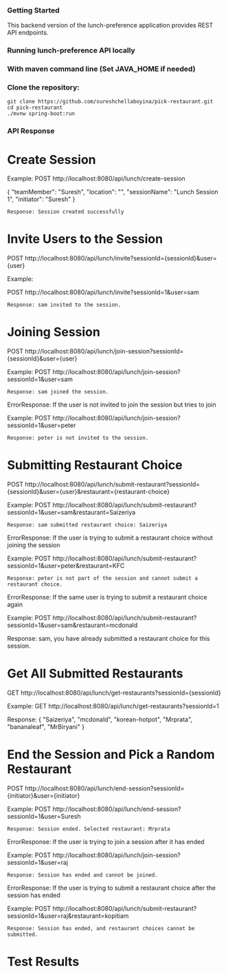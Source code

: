 ### Getting Started
This backend version of the lunch-preference application provides REST API endpoints.

### Running lunch-preference API locally
### With maven command line (Set JAVA_HOME if needed)
### Clone the repository:
```
git clone https://github.com/sureshchellaboyina/pick-restaurant.git
cd pick-restaurant
./mvnw spring-boot:run
```
### API Response

# Create Session
Example:
POST http://localhost:8080/api/lunch/create-session

{ "teamMember": "Suresh", "location": "", "sessionName": "Lunch Session 1", "initiator": "Suresh" }

```Response: Session created successfully ```

# Invite Users to the Session
POST http://localhost:8080/api/lunch/invite?sessionId={sessionId}&user={user}

Example:

POST http://localhost:8080/api/lunch/invite?sessionId=1&user=sam

```Response: sam invited to the session.```

# Joining Session
POST http://localhost:8080/api/lunch/join-session?sessionId={sessionId}&user={user}

Example:
POST http://localhost:8080/api/lunch/join-session?sessionId=1&user=sam

```Response: sam joined the session.```

ErrorResponse: If the user is not invited to join the session but tries to join

Example:
POST http://localhost:8080/api/lunch/join-session?sessionId=1&user=peter

```Response: peter is not invited to the session.```

# Submitting Restaurant Choice
POST http://localhost:8080/api/lunch/submit-restaurant?sessionId={sessionId}&user={user}&restaurant={restaurant-choice}

Example:
POST http://localhost:8080/api/lunch/submit-restaurant?sessionId=1&user=sam&restaurant=Saizeriya

```Response: sam submitted restaurant choice: Saizeriya```

ErrorResponse: If the user is trying to submit a restaurant choice without joining the session

Example:
POST http://localhost:8080/api/lunch/submit-restaurant?sessionId=1&user=peter&restaurant=KFC

```Response: peter is not part of the session and cannot submit a restaurant choice.```

ErrorResponse: If the same user is trying to submit a restaurant choice again

Example:
POST http://localhost:8080/api/lunch/submit-restaurant?sessionId=1&user=sam&restaurant=mcdonald

Response: sam, you have already submitted a restaurant choice for this session.

# Get All Submitted Restaurants
GET http://localhost:8080/api/lunch/get-restaurants?sessionId={sessionId}

Example:
GET http://localhost:8080/api/lunch/get-restaurants?sessionId=1

Response: { "Saizeriya", "mcdonald", "korean-hotpot", "Mrprata", "bananaleaf", "MrBiryani" }

# End the Session and Pick a Random Restaurant
POST http://localhost:8080/api/lunch/end-session?sessionId={initiator}&user={initiator}

Example:
POST http://localhost:8080/api/lunch/end-session?sessionId=1&user=Suresh

```Response: Session ended. Selected restaurant: Mrprata```

ErrorResponse: If the user is trying to join a session after it has ended

Example:
POST http://localhost:8080/api/lunch/join-session?sessionId=1&user=raj

```Response: Session has ended and cannot be joined.```

ErrorResponse: If the user is trying to submit a restaurant choice after the session has ended

Example:
POST http://localhost:8080/api/lunch/submit-restaurant?sessionId=1&user=raj&restaurant=kopitiam

```Response: Session has ended, and restaurant choices cannot be submitted.```

# Test Results